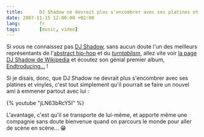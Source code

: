 ```yaml
---
title:      DJ Shadow ne devrait plus s'encombrer avec ses platines et vinyles
date: 2007-11-15 12:00:00 +02:00
lang:       fr
tags:       [music, video]
---
```


Si vous ne connaissez pas [DJ Shadow](http://www.djshadow.com/), sans aucun doute l'un des meilleurs représentants de l'[abstract hip-hop](http://fr.wikipedia.org/wiki/Abstract_hip-hop) et du [*turntablism*](http://fr.wikipedia.org/wiki/Turntablism), allez vite voir [la page DJ Shadow de Wikipedia](http://fr.wikipedia.org/wiki/DJ_Shadow) et écoutez son génial premier album, [Endtroducing…](https://amzn.to/2xKafjv) !

Si je disais, donc, que DJ Shadow ne devrait plus s'encombrer avec ses platines et vinyles, c'est tout simplement qu'il pourrait se faire un nouvel ami à emmener partout avec lui :

{% youtube "jLN63bRcY5I" %}

L'avantage, c'est qu'il se transporte de lui-même, et apporte même une compagnie sans doute bienvenue quand on parcours le monde pour aller de scène en scène… 😁
